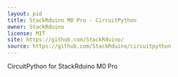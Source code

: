 ```yaml
---
layout: pid
title: StackRduino M0 Pro - CircuitPython 
owner: StackRduino
license: MIT
site: https://github.com/StackRduino/
source: https://github.com/StackRduino/circuitpython
---
```

CircuitPython for StackRduino M0 Pro
